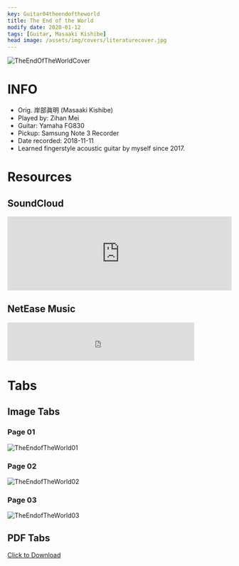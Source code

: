 ```yaml
---
key: Guitar04theendoftheworld
title: The End of the World
modify date: 2020-01-12
tags: [Guitar, Masaaki Kishibe]
head image: /assets/img/covers/literaturecover.jpg
---
```


![TheEndOfTheWorldCover](../../assets/img/02literature/00guitar/2018-11-11theendoftheworld/theendoftheworldcover.png)

# INFO
* Orig. 岸部眞明 (Masaaki Kishibe)
* Played by: Zihan Mei
* Guitar: Yamaha FG830
* Pickup: Samsung Note 3 Recorder
* Date recorded: 2018-11-11
* Learned fingerstyle acoustic guitar by myself since 2017.

# Resources
## SoundCloud
<iframe width="100%" height="166" scrolling="no" frameborder="no" allow="autoplay" src="https://w.soundcloud.com/player/?url=https%3A//api.soundcloud.com/tracks/741229780&color=%23fd746c&auto_play=false&hide_related=false&show_comments=true&show_user=true&show_reposts=false&show_teaser=true"></iframe>

## NetEase Music

<iframe frameborder="no" border="0" marginwidth="0" marginheight="0" width=420 height=86 src="https://music.163.com/outchain/player?type=3&id=2057731861&auto=0&height=66"></iframe>

# Tabs
## Image Tabs
### Page 01

![TheEndofTheWorld01](../../assets/img/02literature/00guitar/2018-11-11theendoftheworld/TheEndofTheWorld01.jpg)

### Page 02

![TheEndofTheWorld02](../../assets/img/02literature/00guitar/2018-11-11theendoftheworld/TheEndofTheWorld02.jpg)

### Page 03

![TheEndofTheWorld03](../../assets/img/02literature/00guitar/2018-11-11theendoftheworld/TheEndofTheWorld03.jpg)

## PDF Tabs

[Click to Download](/assets/img/02literature/00guitar/2018-11-11theendoftheworld/TheEndofTheWorld.pdf)
